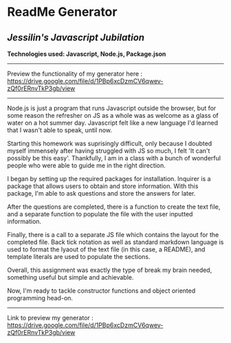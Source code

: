# ReadMe Generator
## *Jessilin's Javascript Jubilation*
**Technologies used: Javascript, Node.js, Package.json**

-------------------------------

Preview the functionality of my generator here : https://drive.google.com/file/d/1PBp6xcDzmCV6qwev-zQf0rERnvTkP3gb/view 

-------------------------------

Node.js is just a program that runs Javascript outside the browser, but for some reason the refresher on JS as a whole was as welcome as a glass of water on a hot summer day. Javascript felt like a new language I'd learned that I wasn't able to speak, until now. 

Starting this homework was suprisingly difficult, only because I doubted myself immensely after having struggled with JS so much, I felt 'It can't possibly be this easy'. Thankfully, I am in a class with a bunch of wonderful people who were able to guide me in the right direction.

I began by setting up the required packages for installation. Inquirer is a package that allows users to obtain and store information. With this package, I'm able to ask questions and store the answers for later. 

After the questions are completed, there is a function to create the text file, and a separate function to populate the file with the user inputted information. 

Finally, there is a call to a separate JS file which contains the layout for the completed file. Back tick notation as well as standard markdown language is used to format the lyaout of the text file (in this case, a README), and template literals are used to populate the sections. 

Overall, this assignment was exactly the type of break my brain needed, something useful but simple and achievable. 

Now, I'm ready to tackle constructor functions and object oriented programming head-on. 

-------------------------------

Link to preview my generator : https://drive.google.com/file/d/1PBp6xcDzmCV6qwev-zQf0rERnvTkP3gb/view 